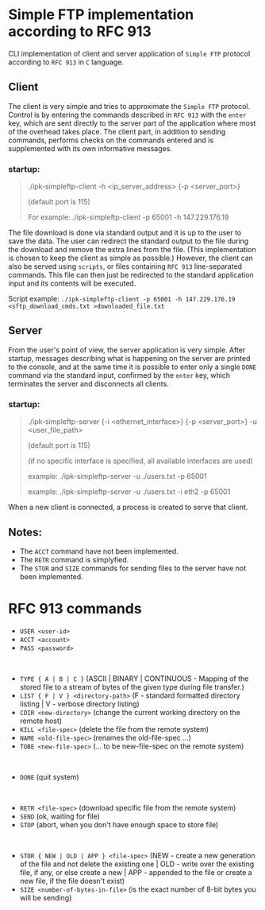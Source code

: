# Simple FTP implementation according to RFC 913

CLI implementation of client and server application of `Simple FTP` protocol according to `RFC 913` in `C` language.
## Client
The client is very simple and tries to approximate the `Simple FTP` protocol. Control is by entering the commands described in `RFC 913` with the `enter` key, which are sent directly to the server part of the application where most of the overhead takes place. The client part, in addition to sending commands, performs checks on the commands entered and is supplemented with its own informative messages.
### startup:
> ./ipk-simpleftp-client -h <ip_server_address> {-p <server_port>}
>
> (default port is 115)
>
> For example: ./ipk-simpleftp-client -p 65001 -h 147.229.176.19

The file download is done via standard output and it is up to the user to save the data. The user can redirect the standard output to the file during the download and remove the extra lines from the file. (This implementation is chosen to keep the client as simple as possible.) 
However, the client can also be served using ``scripts``, or files containing `RFC 913` line-separated commands. This file can then just be redirected to the standard application input and its contents will be executed.

Script example: `./ipk-simpleftp-client -p 65001 -h 147.229.176.19 <sftp_download_cmds.txt >downloaded_file.txt`

## Server
From the user's point of view, the server application is very simple. After startup, messages describing what is happening on the server are printed to the console, and at the same time it is possible to enter only a single `DONE` command via the standard input, confirmed by the `enter` key, which terminates the server and disconnects all clients.

### startup:
> ./ipk-simpleftp-server {-i <ethernet_interface>} {-p <server_port>} -u <user_file_path>
>
> (default port is 115)
>
> (if no specific interface is specified, all available interfaces are used)
>
> example: ./ipk-simpleftp-server -u ./users.txt -p 65001
>
> example: ./ipk-simpleftp-server -u ./users.txt -i eth2 -p 65001

When a new client is connected, a process is created to serve that client.

## Notes:
- The `ACCT` command have not been implemented.
- The `RETR` command is simplyfied.
- The `STOR` and `SIZE` commands for sending files to the server have not been implemented. 

# RFC 913 commands
- `USER <user-id>`
- `ACCT <account>`
- `PASS <password>`
<br>

- `TYPE { A | B | C }` (ASCII | BINARY | CONTINUOUS - Mapping of the stored file to a stream of bytes of the given type during file transfer.)
- `LIST { F | V } <directory-path>` (F - standard formatted directory listing | V - verbose directory listing)
- `CDIR <new-directory>` (change the current working directory on the remote host)
- `KILL <file-spec>` (delete the file from the remote system)
- `NAME <old-file-spec>` (renames the old-file-spec ...)
- `TOBE <new-file-spec>` (... to be new-file-spec on the remote system)
<br>

- `DONE` (quit system)
<br>

- `RETR <file-spec>` (download specific file from the remote system)
- `SEND` (ok, waiting for file)
- `STOP` (abort, when you don't have enough space to store file)
<br>

- `STOR { NEW | OLD | APP } <file-spec>` (NEW - create a new generation of the file and not delete the existing one | OLD - write over the existing file, if any, or else create a new | APP - appended to the file or create a new file, if the file doesn't exist)
- `SIZE <number-of-bytes-in-file>` (is the exact number of 8-bit bytes you will be sending)
